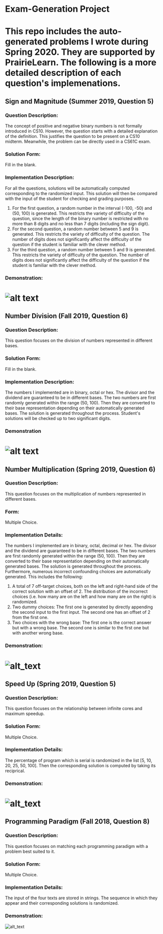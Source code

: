 # Exam-Generation Project 
This repo includes the auto-generated problems I wrote during Spring 2020. They are supported by PrairieLearn. The following is a more detailed description of each question's implemenations.   
=====
## Sign and Magnitude (Summer 2019, Question 5)
### Question Description:  
The concept of positive and negative binary numbers is not formally introduced in CS10. However, the question starts with a detailed explanation of the definition. This justifies the question to be present on a CS10 midterm. Meanwhile, the problem can be directly used in a CS61C exam. 
### Solution Form: 
Fill in the blank. 
### Implementation Description: 
For all the questions, solutions will be automatically computed corresponding to the randomized input. This solution will then be compared with the input of the student for checking and grading purposes. 
1. For the first question, a random number in the interval (-100, -50) and (50, 100) is generated. This restricts the variety of difficulty of the question, since the length of the binary number is restricted with no more than 8 digits and no less than 7 digits (including the sign digit). 
2. For the second question, a random number between 5 and 9 is generated. This restricts the variety of difficulty of the question. The number of digits does not significantly affect the difficulty of the question if the student is familiar with the clever method.
3. For the third question, a random number between 5 and 9 is generated. This restricts the variety of difficulty of the question. The number of digits does not significantly affect the difficulty of the question if the student is familiar with the clever method.  

### Demonstration: 
![alt text](https://github.com/Liaoqitian/Exam-Generation-/blob/master/Sign%20Magnitude/Question%20Demo.png "Question Demo")
=====
## Number Division (Fall 2019, Question 6)
### Question Description: 
This question focuses on the division of numbers represented in different bases. 
### Solution Form:
Fill in the blank.  
### Implementation Description: 
The numbers I implemented are in binary, octal or hex. The divisor and the dividend are guaranteed to be in different bases. The two numbers are first randomly generated within the range (50, 100). Then they are converted to their base representation depending on their automatically generated bases. 
The solution is generated throughout the process. Student's solutions will be checked up to two significant digits. 
### Demonstration 
![alt text](https://github.com/Liaoqitian/Exam-Generation-/blob/master/Number%20Division/Solution%20Demo.png "Question Demo")
====
## Number Multiplication (Spring 2019, Question 6)
### Question Description: 
This question focuses on the multiplication of numbers represented in different bases. 
### Form:
Multiple Choice. 
### Implementation Details: 
The numbers I implemented are in binary, octal, decimal or hex. The divisor and the dividend are guaranteed to be in different bases. The two numbers are first randomly generated within the range (50, 100). Then they are converted to their base representation depending on their automatically generated bases. The solution is generated throughout the process. Furthermore, numerous incorrect confounding choices are automatically generated. This includes the following: 
1. A total of 7 off-target choices, both on the left and right-hand side of the correct solution with an offset of 2. The distribution of the incorrect choices (i.e. how many are on the left and how many are on the right) is randomized. 
2. Two dummy choices: The first one is generated by directly appending the second input to the first input. The second one has an offset of 2 from the first one. 
3. Two choices with the wrong base: The first one is the correct answer but with a wrong base. The second one is similar to the first one but with another wrong base. 

### Demonstration: 
![alt_text](https://github.com/Liaoqitian/Exam-Generation-/blob/master/Number%20Multiplication/Solution%20Demo.png "Question Demo")
=====
## Speed Up (Spring 2019, Question 5)
### Question Description:
This question focuses on the relationship between infinite cores and maximum speedup.  
### Solution Form: 
Multiple Choice. 
### Implementation Details:
The percentage of program which is serial is randomized in the list [5, 10, 20, 25, 50, 100]. Then the corresponding solution is computed by taking its reciprical. 
### Demonstration: 
![alt_text](https://github.com/Liaoqitian/Exam-Generation-/blob/master/Speed%20Up/Solution%20Demo.png "Question Demo")
=====
## Programming Paradigm (Fall 2018, Question 8)
### Question Description: 
This question focuses on matching each programming paradigm with a problem best suited to it. 
### Solution Form: 
Multiple Choice. 
### Implementation Details: 
The input of the four texts are stored in strings. The sequence in which they appear and their corresponding solutions is randomized. 
### Demonstration:
![alt_text](https://github.com/Liaoqitian/Exam-Generation-/blob/master/Programming%20Paradigm/Solution%20Demo.png "Question Demo")
    




